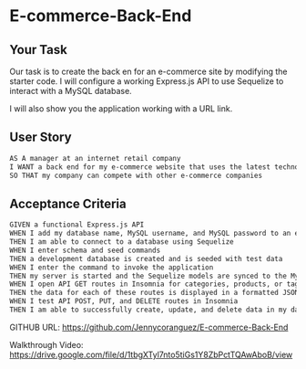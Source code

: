 # E-commerce-Back-End

## Your Task

Our task is to create the back en for an e-commerce site by modifying the starter code. I will configure a working Express.js API to use Sequelize to interact with a MySQL database.

I will also show you the application working with a URL link.
 
## User Story

```md
AS A manager at an internet retail company
I WANT a back end for my e-commerce website that uses the latest technologies
SO THAT my company can compete with other e-commerce companies
```

## Acceptance Criteria

```md
GIVEN a functional Express.js API
WHEN I add my database name, MySQL username, and MySQL password to an environment variable file
THEN I am able to connect to a database using Sequelize
WHEN I enter schema and seed commands
THEN a development database is created and is seeded with test data
WHEN I enter the command to invoke the application
THEN my server is started and the Sequelize models are synced to the MySQL database
WHEN I open API GET routes in Insomnia for categories, products, or tags
THEN the data for each of these routes is displayed in a formatted JSON
WHEN I test API POST, PUT, and DELETE routes in Insomnia
THEN I am able to successfully create, update, and delete data in my database
```

GITHUB URL: https://github.com/Jennycoranguez/E-commerce-Back-End

Walkthrough Video: https://drive.google.com/file/d/1tbgXTyl7nto5tiGs1Y8ZbPctTQAwAboB/view